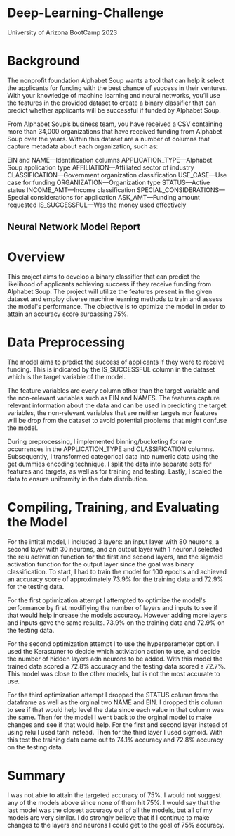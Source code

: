 # Deep-Learning-Challenge
University of Arizona BootCamp 2023

# Background 
The nonprofit foundation Alphabet Soup wants a tool that can help it select the applicants for funding with the best chance of success in their ventures. With your knowledge of machine learning and neural networks, you’ll use the features in the provided dataset to create a binary classifier that can predict whether applicants will be successful if funded by Alphabet Soup.

From Alphabet Soup’s business team, you have received a CSV containing more than 34,000 organizations that have received funding from Alphabet Soup over the years. Within this dataset are a number of columns that capture metadata about each organization, such as:

EIN and NAME—Identification columns
APPLICATION_TYPE—Alphabet Soup application type
AFFILIATION—Affiliated sector of industry
CLASSIFICATION—Government organization classification
USE_CASE—Use case for funding
ORGANIZATION—Organization type
STATUS—Active status
INCOME_AMT—Income classification
SPECIAL_CONSIDERATIONS—Special considerations for application
ASK_AMT—Funding amount requested
IS_SUCCESSFUL—Was the money used effectively

## Neural Network Model Report

# Overview
This project aims to develop a binary classifier that can predict the likelihood of applicants achieving success if they receive funding from Alphabet Soup. The project will utilize the features present in the given dataset and employ diverse machine learning methods to train and assess the model's performance. The objective is to optimize the model in order to attain an accuracy score surpassing 75%.


# Data Preprocessing

The model aims to predict the success of applicants if they were to receive funding. This is indicated by the IS_SUCCESSFUL column in the dataset which is the target variable of the model.

 The feature variables are every column other than the target variable and the non-relevant variables such as EIN and NAMES. The features capture relevant information about the data and can be used in predicting the target variables, the non-relevant variables that are neither targets nor features will be drop from the dataset to avoid potential problems that might confuse the model.

During preprocessing, I implemented binning/bucketing for rare occurrences in the APPLICATION_TYPE and CLASSIFICATION columns. Subsequently, I transformed categorical data into numeric data using the get dummies encoding technique. I split the data into separate sets for features and targets, as well as for training and testing. Lastly, I scaled the data to ensure uniformity in the data distribution.

# Compiling, Training, and Evaluating the Model

For the intital model, I included 3 layers: an input layer with 80 neurons, a second layer with 30 neurons, and an output layer with 1 neuron.I selected the relu activation function for the first and second layers, and the sigmoid activation function for the output layer since the goal was binary classification. To start, I had to train the model for 100 epochs and achieved an accuracy score of approximately 73.9% for the training data and 72.9% for the testing data. 

For the first optimization attempt I attempted to optimize the model's performance by first modifiying the number of layers and inputs to see if that would help increase the models accuracy. However adding more layers and inputs gave the same results. 73.9% on the training data and 72.9% on the testing data. 

For the second optimization attempt I to use the hyperparameter option. I used the Kerastuner to decide which activiation action to use, and decide the number of hidden layers adn neurons to be added. With this model the trained data scored a 72.8% accuracy and the testing data scored a 72.7%. This model was close to the other models, but is not the most accurate to use. 

For the third optimization attempt I dropped the STATUS column from the dataframe as well as the orginal two NAME and EIN. I dropped this column to see if that would help level the data since each value in that column was the same. Then for the model I went back to the orginal model to make changes and see if that would help. For the first and second layer instead of using relu I used tanh instead. Then for the third layer I used sigmoid. With this test the training data came out to 74.1% accuracy and 72.8% accuracy on the testing data. 


# Summary 
I was not able to attain the targeted accuracy of 75%. I would not suggest any of the models above since none of them hit 75%. I would say that the last model was the closest accuracy out of all the models, but all of my models are very similar. I do strongly believe that if I continue to make changes to the layers and neurons I could get to the goal of 75% accuracy. 

